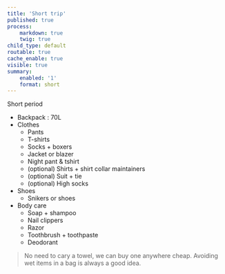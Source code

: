 ```yaml
---
title: 'Short trip'
published: true
process:
    markdown: true
    twig: true
child_type: default
routable: true
cache_enable: true
visible: true
summary:
    enabled: '1'
    format: short
---
```


Short period

* Backpack : 70L
* Clothes
	* Pants
	* T-shirts
	* Socks + boxers
	* Jacket or blazer
	* Night pant & tshirt
	* (optional) Shirts + shirt collar maintainers
	* (optional) Suit + tie
	* (optional) High socks
* Shoes
	* Snikers or shoes
* Body care
	* Soap + shampoo
	* Nail clippers
	* Razor
	* Toothbrush + toothpaste
	* Deodorant

> No need to cary a towel, we can buy one anywhere cheap. Avoiding wet items in a bag is always a good idea.